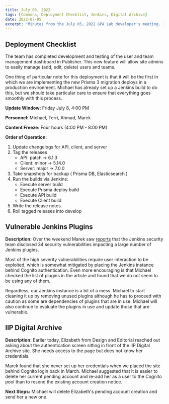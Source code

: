 ```yaml
---
title: July 05, 2022
tags: [Commons, Deployment Checklist, Jenkins, Digital Archive]
date: 2022-07-05
excerpt: "Minutes from the July 05, 2022 GPA Lab developer's meeting. In which we write a deployment checklist."
---
```


## Deployment Checklist

The team has completed development and testing of the user and team management dashboard in Publisher. This new feature will allow site admins to easily manage (add, edit, delete) users and teams.

One thing of particular note for this deployment is that it will be the first in which we are implementing the new Prisma 3 migration deploys in a production environment. Michael has already set up a Jenkins build to do this, but we should take particular care to ensure that everything goes smoothly with this process.

**Update Window:** Friday July 8, 4:00 PM

**Personnel:** Michael, Terri, Ahmad, Marek

**Content Freeze:** Four hours (4:00 PM - 8:00 PM)

**Order of Operation:**

1. Update changelogs for API, client, and server
1. Tag the releases
   - API: patch -> 6.1.3
   - Client: minor -> 5.14.0
   - Server: major -> 7.0.0
1. Take snapshots for backup ( Prisma DB, Elasticsearch )
1. Run the builds via Jenkins:
   - Execute server build
   - Execute Prisma deploy build
   - Execute API build
   - Execute Client build
1. Write the release notes.
1. Roll tagged releases into develop

## Vulnerable Jenkins Plugins

**Description:** Over the weekend Marek saw [reports](https://www.bleepingcomputer.com/news/security/jenkins-discloses-dozens-of-zero-day-bugs-in-multiple-plugins/) that the Jenkins security team disclosed 34 security vulnerabilities impacting a large number of Jenkins plugins.

Most of the high severity vulnerabilities require user interaction to be exploited, which is somewhat mitigated by placing the Jenkins instance behind Cognito authentication. Even more encouraging is that Michael checked the list of plugins in the article and found that we do not seem to be using any of them.

Regardless, our Jenkins instance is a bit of a mess. Michael to start cleaning it up by removing unused plugins although he has to proceed with caution as some are dependencies of plugins that are in use. Michael will also continue to evaluate the plugins in use and update those that are vulnerable.

## IIP Digital Archive

**Description:** Earlier today, Elizabeth from Design and Editorial reached out asking about the authentication screen sitting in front of the IIP Digital Archive site. She needs access to the page but does not know her credentials.

Marek found that she never set up her credentials when we placed the site behind Cognito login back in March. Michael suggested that it is easier to delete her current pending account and re-add her as a user to the Cognito pool than to resend the existing account creation notice.

**Next Steps:** Michael will delete Elizabeth's pending account creation and send her a new one.
